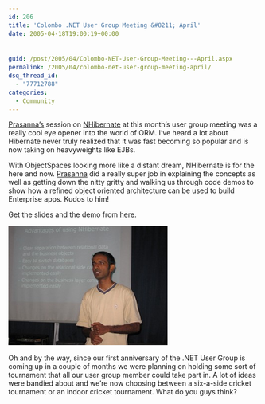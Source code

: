 ```yaml
---
id: 206
title: 'Colombo .NET User Group Meeting &#8211; April'
date: 2005-04-18T19:00:19+00:00


guid: /post/2005/04/Colombo-NET-User-Group-Meeting---April.aspx
permalink: /2005/04/colombo-net-user-group-meeting-april/
dsq_thread_id:
  - "77712788"
categories:
  - Community
---
```

<p><a href="http://thedeveloper.blogspot.com/">Prasanna&rsquo;s</a> session on <a href="http://www.nhibernate.org/">NHibernate</a> at this month&rsquo;s user group meeting was a really cool eye opener into the world of ORM. I&rsquo;ve heard a lot about Hibernate never truly realized that it was fast becoming so popular and is now taking on heavyweights like EJBs. </p>
<p>With ObjectSpaces looking more like a distant dream, NHibernate is for the here and now. <a href="http://thedeveloper.blogspot.com/">Prasanna</a> did a&nbsp;really super job in explaining the concepts as well as getting down the nitty gritty and walking us through code demos to show how a refined object oriented architecture can be used to build Enterprise apps. Kudos to him!</p>
<p>Get the slides and the demo from <a href="http://thedeveloper.blogspot.com/2005/04/april-net-user-group-meeting.html">here</a>.</p>
<p><img height="240" alt="Prasanna" src="/wp-content/uploads/contentbinary/05_2D04_2D18_20IMG_0610_small.jpg" width="320" border="0" />&nbsp;</p>
<p>Oh and by the way, since our first anniversary of the .NET User Group is coming up in a couple of months we were planning on holding some sort of tournament that all our user group member could take part in. A lot of ideas were bandied about and we&rsquo;re now choosing between a six-a-side cricket tournament or an indoor cricket tournament. What do you guys think?</p>